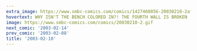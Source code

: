 ```yaml
---
extra_image: https://www.smbc-comics.com/comics/1427460856-20030210-2after.png
hovertext: WHY ISN'T THE BENCH COLORED IN?! THE FOURTH WALL IS BROKEN
image: https://www.smbc-comics.com/comics/20030210-2.gif
next_comic: '2003-02-14'
prev_comic: '2003-02-08'
title: '2003-02-10'
---
```


